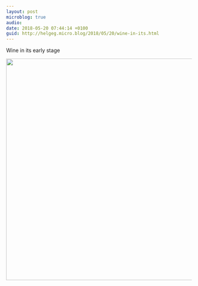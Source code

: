 ```yaml
---
layout: post
microblog: true
audio: 
date: 2018-05-20 07:44:14 +0100
guid: http://helgeg.micro.blog/2018/05/20/wine-in-its.html
---
```

Wine in its early stage

<img src="http://microblog.helgegudmundsen.com/uploads/2018/fdefa36e03.jpg" width="600" height="600" />
